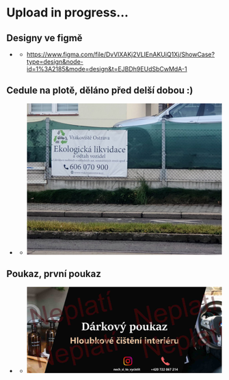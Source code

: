 # Upload in progress...
## Designy ve figmě
* - https://www.figma.com/file/DvVlXAKj2VLIEnAKUiQ1Xj/ShowCase?type=design&node-id=1%3A2185&mode=design&t=EJBDh9EUdSbCwMdA-1
## Cedule na plotě, děláno před delší dobou :)
* - ![](https://raw.githubusercontent.com/MujSen/portfolio/main/design/20221129_152736.jpg)
## Poukaz, první poukaz
* - ![](https://raw.githubusercontent.com/MujSen/portfolio/main/design/lolctyr.jpg)
